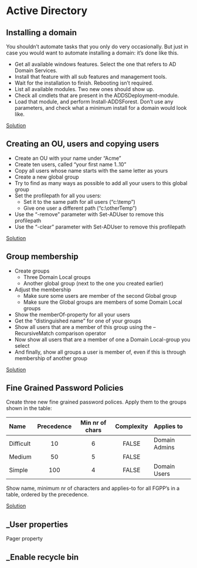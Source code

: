 ﻿# Active Directory
## Installing a domain

You shouldn’t automate tasks that you only do very occasionally. But just in case you would want to automate installing a domain: it’s done like this.
* Get all available windows features. Select the one that refers to AD Domain Services.
* Install that feature with all sub features and management tools.
* Wait for the installation to finish. Rebooting isn’t required.
* List all available modules. Two new ones should show up.
* Check all cmdlets that are present in the ADDSDeployment-module.
* Load that module, and perform Install-ADDSForest. Don’t use any parameters, and check what a minimum install for a domain would look like.


[Solution](Solutions/Installing_a_domain_1.ps1)
## Creating an OU, users and copying users
* Create an OU with your name under “Acme”
* Create ten users, called “your first name 1..10”
* Copy all users whose name starts with the same letter as yours
* Create a new global group
* Try to find as many ways as possible to add all your users to this global group
* Set the profilepath for all you users:
	* Set it to the same path for all users (“c:\temp”)
	* Give one user a different path (“c:\otherTemp”)
* Use the “-remove” parameter with Set-ADUser to remove this profilepath
* Use the “-clear” parameter with Set-ADUser to remove this profilepath

[Solution](Solutions/Creating_an_OU,_users_and_copying_users_1.ps1)

## Group membership
* Create groups
	* Three Domain Local groups
	* Another global group (next to the one you created earlier)
* Adjust the membership
	* Make sure some users are member of the second Global group
	* Make sure the Global groups are members of some Domain Local groups
* Show the memberOf-property for all your users
* Get the “distinguished name” for one of your groups
* Show all users that are a member of this group using the –RecursiveMatch comparison operator
* Now show all users that are a member of one a Domain Local-group you select
* And finally, show all groups a user is member of, even if this is through membership of another group


[Solution](Solutions/Group_membership_1.ps1)
## Fine Grained Password Policies

Create three new fine grained password polices. Apply them to the groups shown in the table:

|Name |	Precedence|	Min nr of chars|	Complexity|	Applies to|
|:---|:---:|:---:|:---:|:---|
|Difficult|	10|	6|	FALSE|	Domain Admins|
|Medium|	50|	5|	FALSE|	 |
|Simple|	100|	4|	FALSE|	Domain Users|

Show name, minimum nr of characters and applies-to for all FGPP’s in a table, ordered by the precedence.


[Solution](Solutions/Fine_Grained_Password_Policies_1.ps1)
## _User properties

Pager property
## _Enable recycle bin
